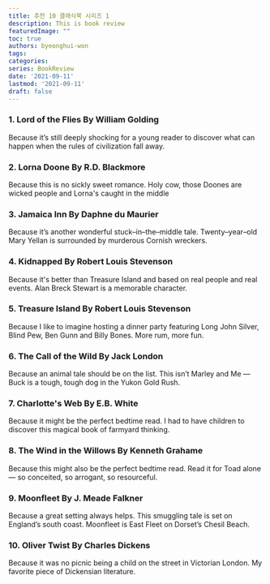 ```yaml
---
title: 추천 10 클래식북 시리즈 1
description: This is book review 
featuredImage: ""
toc: true
authors: byeonghui-won
tags:
categories: 
series: BookReview
date: '2021-09-11'
lastmod: '2021-09-11'
draft: false
---
```


### 1. Lord of the Flies By William Golding

Because it’s still deeply shocking for a young reader to discover what can happen when the rules of civilization fall away.

### 2. Lorna Doone By R.D. Blackmore

Because this is no sickly sweet romance. Holy cow, those Doones are wicked people and Lorna's caught in the middle

### 3. Jamaica Inn By Daphne du Maurier
Because it’s another wonderful stuck–in–the–middle tale. Twenty–year–old Mary Yellan is surrounded by murderous Cornish wreckers.

### 4. Kidnapped By Robert Louis Stevenson
Because it's better than Treasure Island and based on real people and real events. Alan Breck Stewart is a memorable character.

### 5. Treasure Island By Robert Louis Stevenson
Because I like to imagine hosting a dinner party featuring Long John Silver, Blind Pew, Ben Gunn and Billy Bones. More rum, more fun.

### 6. The Call of the Wild By Jack London
Because an animal tale should be on the list. This isn’t Marley and Me — Buck is a tough, tough dog in the Yukon Gold Rush.

### 7. Charlotte's Web By E.B. White
Because it might be the perfect bedtime read. I had to have children to discover this magical book of farmyard thinking.


### 8. The Wind in the Willows By Kenneth Grahame
Because this might also be the perfect bedtime read. Read it for Toad alone — so conceited, so arrogant, so resourceful.

### 9. Moonfleet By J. Meade Falkner
Because a great setting always helps. This smuggling tale is set on England’s south coast. Moonfleet is East Fleet on Dorset’s Chesil Beach.


### 10. Oliver Twist By Charles Dickens
Because it was no picnic being a child on the street in Victorian London. My favorite piece of Dickensian literature.

